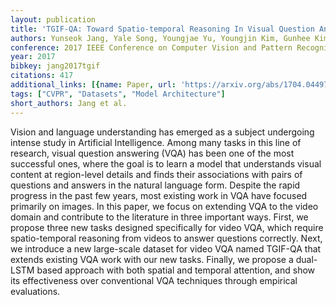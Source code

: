 ```yaml
---
layout: publication
title: 'TGIF-QA: Toward Spatio-temporal Reasoning In Visual Question Answering'
authors: Yunseok Jang, Yale Song, Youngjae Yu, Youngjin Kim, Gunhee Kim
conference: 2017 IEEE Conference on Computer Vision and Pattern Recognition (CVPR)
year: 2017
bibkey: jang2017tgif
citations: 417
additional_links: [{name: Paper, url: 'https://arxiv.org/abs/1704.04497'}]
tags: ["CVPR", "Datasets", "Model Architecture"]
short_authors: Jang et al.
---
```

Vision and language understanding has emerged as a subject undergoing intense
study in Artificial Intelligence. Among many tasks in this line of research,
visual question answering (VQA) has been one of the most successful ones, where
the goal is to learn a model that understands visual content at region-level
details and finds their associations with pairs of questions and answers in the
natural language form. Despite the rapid progress in the past few years, most
existing work in VQA have focused primarily on images. In this paper, we focus
on extending VQA to the video domain and contribute to the literature in three
important ways. First, we propose three new tasks designed specifically for
video VQA, which require spatio-temporal reasoning from videos to answer
questions correctly. Next, we introduce a new large-scale dataset for video VQA
named TGIF-QA that extends existing VQA work with our new tasks. Finally, we
propose a dual-LSTM based approach with both spatial and temporal attention,
and show its effectiveness over conventional VQA techniques through empirical
evaluations.